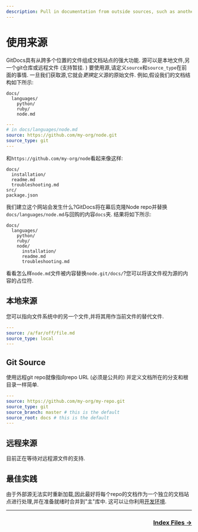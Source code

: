 ```yaml
---
description: Pull in documentation from outside sources, such as another git repo.
---
```

# 使用来源

GitDocs具有从跨多个位置的文件组成文档站点的强大功能. 源可以是本地文件,另一个git仓库或远程文件 (支持暂挂. ) 要使用源,请定义`source`和`source_type`在前面的事情. 一旦我们获取源,它就会*更换*定义源的原始文件. 例如,假设我们的文档结构如下所示: 

    docs/
      languages/
        python/
        ruby/
        node.md

```yaml
---
# in docs/languages/node.md
source: https://github.com/my-org/node.git
source_type: git
---
```

和`https://github.com/my-org/node`看起来像这样: 

    docs/
      installation/
      readme.md
      troubleshooting.md
    src/
    package.json

我们建立这个网站会发生什么?GitDocs将在幕后克隆Node repo并替换`docs/languages/node.md`与回购的内容`docs`夹. 结果将如下所示: 

    docs/
      languages/
        python/
        ruby/
        node/
          installation/
          readme.md
          troubleshooting.md

看看怎么样`node.md`文件被内容替换`node.git/docs/`?您可以将该文件视为源的内容的占位符. 

## 本地来源

您可以指向文件系统中的另一个文件,并将其用作当前文件的替代文件. 

```yaml
---
source: /a/far/off/file.md
source_type: local
---
```

## Git Source

使用远程git repo就像指向repo URL (必须是公共的) 并定义文档所在的分支和根目录一样简单. 

```yaml
---
source: https://github.com/my-org/my-repo.git
source_type: git
source_branch: master # this is the default
source_root: docs # this is the default
---
```

## 远程来源

目前正在等待对远程源文件的支持. 

## 最佳实践

由于外部源无法实时重新加载,因此最好将每个repo的文档作为一个独立的文档站点进行处理,并在准备就绪时合并到"主"库中. 这可以让你利用[开发环境](/running-locally). 

* * *

<div align="right">
  <h3><a href="/index-files">Index Files →</a></h3>
</div>
